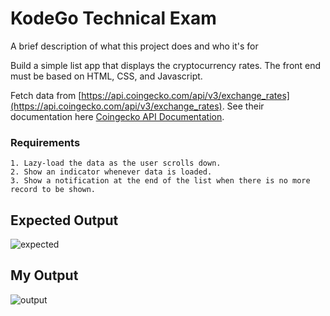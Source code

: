 # KodeGo Technical Exam

A brief description of what this project does and who it's for

Build a simple list app that displays the cryptocurrency rates. The front end must be based on HTML, CSS, and Javascript.

Fetch data from [https://api.coingecko.com/api/v3/exchange_rates](https://api.coingecko.com/api/v3/exchange_rates). See their documentation here [Coingecko API Documentation](https://www.coingecko.com/en/api/documentation).

### Requirements 
    1. Lazy-load the data as the user scrolls down.
    2. Show an indicator whenever data is loaded.
    3. Show a notification at the end of the list when there is no more record to be shown.

## Expected Output

![expected](https://user-images.githubusercontent.com/91439231/219658896-bb68bb95-86ca-4f0c-8e63-b6a8f341be30.png)

## My Output
![output](https://user-images.githubusercontent.com/91439231/219658939-8d85b02e-9b09-43fd-9ddd-d09dd7d19838.png)

